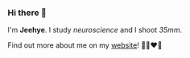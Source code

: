 ### Hi there 👋

I'm **Jeehye**. I study _neuroscience_ and I shoot _35mm_.

Find out more about me on my [website](https://anjeehye.github.io/anjeehye)! 👀🚀♥️🐳

<!--
**anjeehye/anjeehye** is a ✨ _special_ ✨ repository because its `README.md` (this file) appears on your GitHub profile.

Here are some ideas to get you started:

- 🔭 I’m currently working on ...
- 🌱 I’m currently learning ...
- 👯 I’m looking to collaborate on ...
- 🤔 I’m looking for help with ...
- 💬 Ask me about ...
- 📫 How to reach me: ...
- 😄 Pronouns: ...
- ⚡ Fun fact: ...
-->
